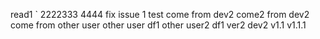 
read1
`
2222333
4444
fix issue 1 test
come from dev2
come2 from dev2
come from other user
other user df1
other user2 df1
ver2 dev2
v1.1
v1.1.1
